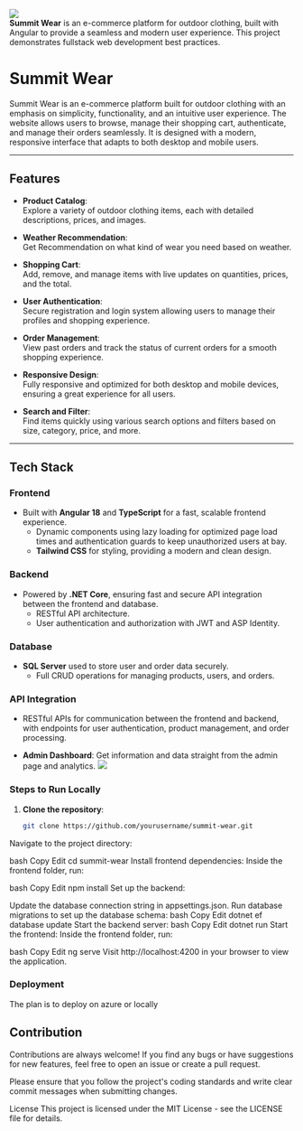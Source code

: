 
<img src="https://res.cloudinary.com/dm3vmtten/image/upload/v1737033442/SummitWearNoBg_qa98lx.png"></img> <br />
**Summit Wear** is an e-commerce platform for outdoor clothing, built with Angular to provide a seamless and modern user experience. This project demonstrates fullstack web development best practices.

# Summit Wear

Summit Wear is an e-commerce platform built for outdoor clothing with an emphasis on simplicity, functionality, and an intuitive user experience. The website allows users to browse, manage their shopping cart, authenticate, and manage their orders seamlessly. It is designed with a modern, responsive interface that adapts to both desktop and mobile users.

---

## Features

- **Product Catalog**:  
  Explore a variety of outdoor clothing items, each with detailed descriptions, prices, and images.

- **Weather Recommendation**:<br />
  Get Recommendation on what kind of wear you need based on weather.

- **Shopping Cart**:  
  Add, remove, and manage items with live updates on quantities, prices, and the total.

- **User Authentication**:  
  Secure registration and login system allowing users to manage their profiles and shopping experience.

- **Order Management**:  
  View past orders and track the status of current orders for a smooth shopping experience.

- **Responsive Design**:  
  Fully responsive and optimized for both desktop and mobile devices, ensuring a great experience for all users.

- **Search and Filter**:  
  Find items quickly using various search options and filters based on size, category, price, and more.

---



## Tech Stack

### Frontend
- Built with **Angular 18** and **TypeScript** for a fast, scalable frontend experience.
  - Dynamic components using lazy loading for optimized page load times and authentication guards to keep unauthorized users at bay.
  - **Tailwind CSS** for styling, providing a modern and clean design.

### Backend
- Powered by **.NET Core**, ensuring fast and secure API integration between the frontend and database.
  - RESTful API architecture.
  - User authentication and authorization with JWT and ASP Identity.

### Database
- **SQL Server** used to store user and order data securely.
  - Full CRUD operations for managing products, users, and orders.

### API Integration
- RESTful APIs for communication between the frontend and backend, with endpoints for user authentication, product management, and order processing.

  
- **Admin Dashboard**:
  Get information and data straight from the admin page and analytics.
  <img src="https://res.cloudinary.com/dm3vmtten/image/upload/v1741609106/DashBoard_rghkif.jpg"></img>

### Steps to Run Locally

1. **Clone the repository**:
   ```bash
   git clone https://github.com/yourusername/summit-wear.git
Navigate to the project directory:

bash
Copy
Edit
cd summit-wear
Install frontend dependencies: Inside the frontend folder, run:

bash
Copy
Edit
npm install
Set up the backend:

Update the database connection string in appsettings.json.
Run database migrations to set up the database schema:
bash
Copy
Edit
dotnet ef database update
Start the backend server:
bash
Copy
Edit
dotnet run
Start the frontend: Inside the frontend folder, run:

bash
Copy
Edit
ng serve
Visit http://localhost:4200 in your browser to view the application.

### Deployment
The plan is to deploy on azure or locally

## Contribution
Contributions are always welcome! If you find any bugs or have suggestions for new features, feel free to open an issue or create a pull request.

Please ensure that you follow the project's coding standards and write clear commit messages when submitting changes.

License
This project is licensed under the MIT License - see the LICENSE file for details.

